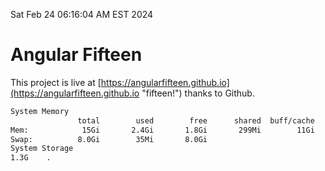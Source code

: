 Sat Feb 24 06:16:04 AM EST 2024

# Angular Fifteen


This project is live at [https://angularfifteen.github.io](https://angularfifteen.github.io "fifteen!") thanks to Github.

```bash
System Memory
               total        used        free      shared  buff/cache   available
Mem:            15Gi       2.4Gi       1.8Gi       299Mi        11Gi        12Gi
Swap:          8.0Gi        35Mi       8.0Gi
System Storage
1.3G	.
```
